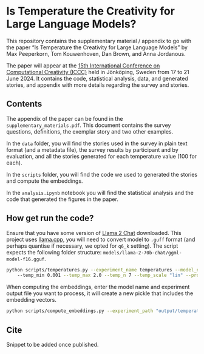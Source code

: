 # Is Temperature the Creativity for Large Language Models?

This repository contains the supplementary material / appendix to go with the paper “Is Temperature the Creativity for Large Language Models” by Max Peeperkorn, Tom Kouwenhoven, Dan Brown, and Anna Jordanous. 

The paper will appear at the [15th International Conference on Computational Creativity (ICCC)](https://computationalcreativity.net/iccc24/) held in Jönköping, Sweden from 17 to 21 June 2024. It contains the code, statistical analysis, data, and generated stories, and appendix with more details regarding the survey and stories.

## Contents

The appendix of the paper can be found in the `supplementary_materials.pdf`. This document contains the survey questions, definitions, the exemplar story and two other examples.

In the `data` folder, you will find the stories used in the survey in plain text format (and a metadata file), the survey results by participant and by evaluation, and all the stories generated for each temperature value (100 for each).

In the `scripts` folder, you will find the code we used to generated the stories and compute the embeddings.

In the `analysis.ipynb` notebook you will find the statistical analysis and the code that generated the figures in the paper.

## How get run the code?

Ensure that you have some version of [Llama 2 Chat](https://github.com/Meta-Llama/llama) downloaded. This project uses [llama.cpp](https://github.com/ggerganov/llama.cpp), you will need to convert model to `.guff` format (and perhaps quantise if necessary, we opted for `q6_k` setting). The script expects the following folder structure: `models/llama-2-70b-chat/ggml-model-f16.gguf`. 

```bash
python scripts/temperatures.py --experiment_name temperatures --model_name llama-2-70b-chat --n 100 \ 
    --temp_min 0.001 --temp_max 2.0 --temp_n 7 --temp_scale "lin" --prompt "Write a story."
```

When computing the embeddings, enter the model name and experiment output file you want to process, it will create a new pickle that includes the embedding vectors.

```bash
python scripts/compute_embeddings.py --experiment_path "output/temperatures.pickle" --model_name llama-2-70b-chat  
```

## Cite

Snippet to be added once published.
